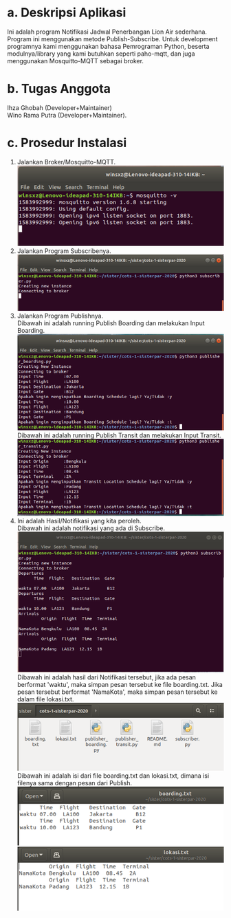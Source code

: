 # a.  Deskripsi Aplikasi
Ini adalah program Notifikasi Jadwal Penerbangan Lion Air sederhana. Program ini menggunakan metode Publish-Subscribe.
Untuk development programnya kami menggunakan bahasa Pemrograman Python, beserta modulnya/library yang kami butuhkan seperti paho-mqtt, dan juga menggunakan Mosquitto-MQTT sebagai broker.

# b.  Tugas Anggota
Ihza Ghobah (Developer+Maintainer)<br/>
Wino Rama Putra (Developer+Maintainer).

# c. Prosedur Instalasi
1.  Jalankan Broker/Mosquitto-MQTT.<br/>
![](img/runmos.png)<br/>
2.  Jalankan Program Subscribenya.<br/>
![](img/runsub.png)<br/>
3.  Jalankan Program Publishnya.<br/>
Dibawah ini adalah running Publish Boarding dan melakukan Input Boarding.<br/>
![](img/runinputpub1.png)<br/>
Dibawah ini adalah running Publish Transit dan melakukan Input Transit.<br/>
![](img/rubinputpub2.png)<br/>
4.  Ini adalah Hasil/Notifikasi yang kita peroleh.<br/>
Dibawah ini adalah notifikasi yang ada di Subscribe.<br/>
![](img/notsub.png)<br/>
Dibawah ini adalah hasil dari Notifikasi tersebut, jika ada pesan berformat 'waktu', maka simpan pesan tersebut ke file boarding.txt. Jika pesan tersebut berformat 'NamaKota', maka simpan pesan tersebut ke dalam file lokasi.txt.<br/>
![](img/adafiletxt.png)<br/>
Dibawah ini adalah isi dari file boarding.txt dan lokasi.txt, dimana isi filenya sama dengan pesan dari Publish.<br/>
![](img/boardingtxt.png)<br/>
![](img/loktxt.png)<br/>
